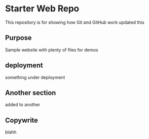 # Starter Web Repo

This repository is for showing how Git and GitHub work updated this

## Purpose

Sample website with plenty of files for demos

## deployment
something under deployment

## Another section
added to another

## Copywrite
blahh